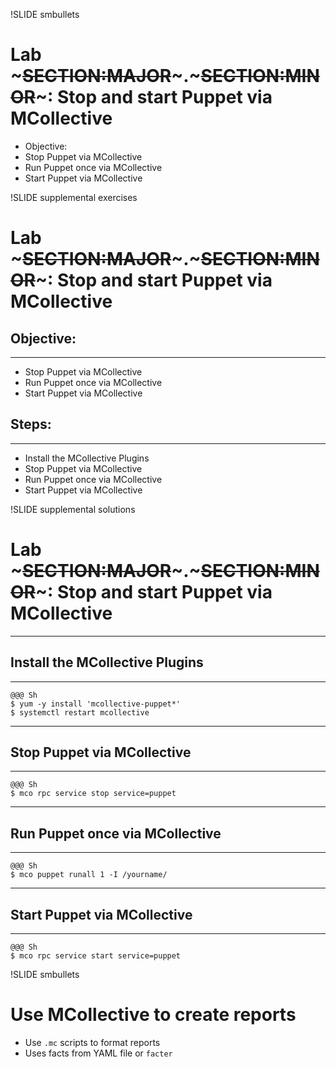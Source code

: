 !SLIDE smbullets
# Lab ~~~SECTION:MAJOR~~~.~~~SECTION:MINOR~~~: Stop and start Puppet via MCollective

* Objective:
 * Stop Puppet via MCollective
 * Run Puppet once via MCollective
 * Start Puppet via MCollective


!SLIDE supplemental exercises
# Lab ~~~SECTION:MAJOR~~~.~~~SECTION:MINOR~~~: Stop and start Puppet via MCollective

## Objective:

****

* Stop Puppet via MCollective
* Run Puppet once via MCollective
* Start Puppet via MCollective

## Steps:

****

* Install the MCollective Plugins
* Stop Puppet via MCollective
* Run Puppet once via MCollective
* Start Puppet via MCollective


!SLIDE supplemental solutions
# Lab ~~~SECTION:MAJOR~~~.~~~SECTION:MINOR~~~: Stop and start Puppet via MCollective

****

## Install the MCollective Plugins

****

    @@@ Sh
    $ yum -y install 'mcollective-puppet*'
    $ systemctl restart mcollective


****

## Stop Puppet via MCollective

****


    @@@ Sh
    $ mco rpc service stop service=puppet

****

## Run Puppet once via MCollective

****

    @@@ Sh
    $ mco puppet runall 1 -I /yourname/
    
****

## Start Puppet via MCollective

****


    @@@ Sh
    $ mco rpc service start service=puppet

!SLIDE smbullets

# Use MCollective to create reports

* Use `.mc` scripts to format reports
* Uses facts from YAML file or `facter` 
